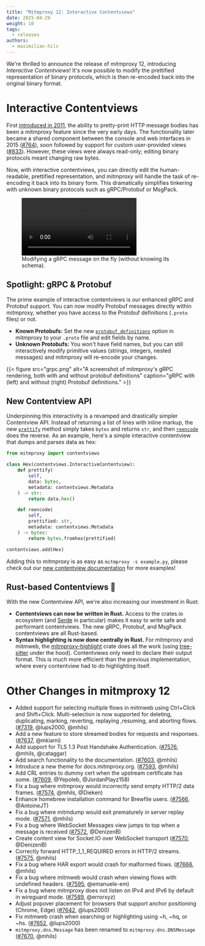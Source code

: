 ```yaml
---
title: "Mitmproxy 12: Interactive Contentviews"
date: 2025-04-29
weight: 10
tags:
  - releases
authors:
  - maximilian-hils
---
```


We're thrilled to announce the release of mitmproxy 12, introducing *Interactive Contentviews*!
It's now possible to modify the prettified representation of binary protocols, 
which is then re-encoded back into the original binary format.

<!--more-->

# Interactive Contentviews

First [introduced in 2011], the ability to pretty-print HTTP message bodies has been a mitmproxy feature 
since the very early days.
The functionality later became a shared component between the console and web interfaces 
in 2015 ([#764]), soon followed by support for custom user-provided views ([#833]). 
However, these views were always read-only; editing binary protocols meant changing raw bytes.

Now, with interactive contentviews, you can directly edit the human-readable, prettified representation,
and mitmproxy will handle the task of re-encoding it back into its binary form.
This dramatically simplifies tinkering with unknown binary protocols such as gRPC/Protobuf or MsgPack.

<figure>
<video controls>
    <source src="grpc.mp4" type="video/mp4">
</video>
<figcaption>Modifying a gRPC message on the fly (without knowing its schema).</figcaption>
</figure>

[introduced in 2011]: https://github.com/mitmproxy/mitmproxy/commit/93ef691badcdaa1b7a5801eb40982c69f9b89534
[#764]: https://github.com/mitmproxy/mitmproxy/pull/764
[#833]: https://github.com/mitmproxy/mitmproxy/pull/832

## Spotlight: gRPC & Protobuf

The prime example of interactive contentviews is our enhanced gRPC and Protobuf support.
You can now modify Protobuf messages directly within mitmproxy, 
whether you have access to the Protobuf definitions (`.proto` files) or not.

- **Known Protobufs:** Set the new [`protobuf_definitions`] option in mitmproxy to your `.proto` file 
  and edit fields by name.
- **Unknown Protobufs:** You won't have field names, but you can still interactively modify primitive values 
  (strings, integers, nested messages) and mitmproxy will re-encode your changes.

{{< figure src="grpc.png" 
    alt="A screenshot of mitmproxy's gRPC rendering, both with and without protobuf definitions" 
    caption="gRPC with (left) and without (right) Protobuf definitions." >}}

[`protobuf_definitions`]: https://docs.mitmproxy.org/stable/concepts/options/#protobuf_definitions

## New Contentview API

Underpinning this interactivity is a revamped and drastically simpler Contentview API. 
Instead of returning a list of lines with inline markup, 
the new [`prettify`] method simply takes `bytes` and returns `str`, and then [`reencode`] does the reverse.
As an example, here's a simple interactive contentview that dumps and parses data as hex:

```python
from mitmproxy import contentviews

class Hex(contentviews.InteractiveContentview):
    def prettify(
        self, 
        data: bytes,
        metadata: contentviews.Metadata
    ) -> str:
        return data.hex()

    def reencode(
        self,
        prettified: str,
        metadata: contentviews.Metadata
    ) -> bytes:
        return bytes.fromhex(prettified)

contentviews.add(Hex)
```

Adding this to mitmproxy is as easy as `mitmproxy -s example.py`,
please check out our [new contentview documentation] for more examples!

[`prettify`]: https://docs.mitmproxy.org/stable/api/mitmproxy/contentviews.html#Contentview.prettify
[`reencode`]: https://docs.mitmproxy.org/stable/api/mitmproxy/contentviews.html#Contentview.reencode
[new contentview documentation]: https://docs.mitmproxy.org/stable/addons/contentviews/

## Rust-based Contentviews 🦀

With the new Contentview API, we're also increasing our investment in Rust:

- **Contentviews can now be written in Rust.** 
  Access to the crates.io ecosystem (and [Serde] in particular) makes it easy to write safe and performant
  contentviews. The new gRPC, Protobuf, and MsgPack contentviews are all Rust-based.
- **Syntax highlighting is now done centrally in Rust.** For mitmproxy and mitmweb, the [mitmproxy-highlight] crate does
  all the work (using [tree-sitter] under the hood). Contentviews only need to declare their output format.
  This is much more efficient than the previous implementation, where every contentview had to do highlighting itself.

[Serde]: https://serde.rs/
[mitmproxy-highlight]: https://github.com/mitmproxy/mitmproxy_rs/tree/main/mitmproxy-highlight
[tree-sitter]: https://tree-sitter.github.io/tree-sitter/

# Other Changes in mitmproxy 12

- Added support for selecting multiple flows in mitmweb using Ctrl+Click and Shift+Click.
  Multi-selection is now supported for deleting, duplicating, marking, reverting, replaying ,resuming, and aborting flows.
  ([#7319](https://github.com/mitmproxy/mitmproxy/pull/7319), @lups2000, @mhils)
- Add a new feature to store streamed bodies for requests and responses.
  ([#7637](https://github.com/mitmproxy/mitmproxy/pull/7637), @mkiami)
- Add support for TLS 1.3 Post Handshake Authentication.
  ([#7576](https://github.com/mitmproxy/mitmproxy/pull/7576), @mhils, @cataggar)
- Add search functionality to the documentation.
  ([#7603](https://github.com/mitmproxy/mitmproxy/pull/7603), @mhils)
- Introduce a new theme for docs.mitmproxy.org.
  ([#7593](https://github.com/mitmproxy/mitmproxy/pull/7593), @mhils)
- Add CRL entries to dummy cert when the upstream certificate has some.
  ([#7609](https://github.com/mitmproxy/mitmproxy/pull/7609), @Yepoleb, @JordanPlayz158)
- Fix a bug where mitmproxy would incorrectly send empty HTTP/2 data frames.
  ([#7574](https://github.com/mitmproxy/mitmproxy/pull/7574), @mhils, @Dieken)
- Enhance homebrew installation command for Brewfile users.
  ([#7566](https://github.com/mitmproxy/mitmproxy/pull/7566), @AntoineJT)
- Fix a bug where mitmdump would exit prematurely in server replay mode.
  ([#7571](https://github.com/mitmproxy/mitmproxy/pull/7571), @mhils)
- Fix a bug where WebSocket Messages view jumps to top when a message is received
  ([#7572](https://github.com/mitmproxy/mitmproxy/pull/7572), @DenizenB)
- Create content view for Socket.IO over WebSocket transport
  ([#7570](https://github.com/mitmproxy/mitmproxy/pull/7570), @DenizenB)
- Correctly forward HTTP_1_1_REQUIRED errors in HTTP/2 streams.
  ([#7575](https://github.com/mitmproxy/mitmproxy/pull/7575), @mhils)
- Fix a bug where HAR export would crash for malformed flows.
  ([#7666](https://github.com/mitmproxy/mitmproxy/pull/7666), @mhils)
- Fix a bug where mitmweb would crash when viewing flows with undefined headers.
  ([#7595](https://github.com/mitmproxy/mitmproxy/pull/7595), @emanuele-em)
- Fix a bug where mitmproxy does not listen on IPv4 and IPv6 by default in wireguard mode.
  ([#7589](https://github.com/mitmproxy/mitmproxy/pull/7589), @errorxyz)
- Adjust popover placement for browsers that support anchor positioning (Chrome, Edge)
  ([#7642](https://github.com/mitmproxy/mitmproxy/pull/7642), @lups2000)
- Fix mitmweb crash when searching or highlighting using ~h, ~hq, or ~hs.
  ([#7652](https://github.com/mitmproxy/mitmproxy/pull/7652), @lups2000)
- `mitmproxy.dns.Message` has been renamed to `mitmproxy.dns.DNSMessage`
  ([#7670](https://github.com/mitmproxy/mitmproxy/pull/7670), @mhils)

[tree-sitter]: https://tree-sitter.github.io/tree-sitter/